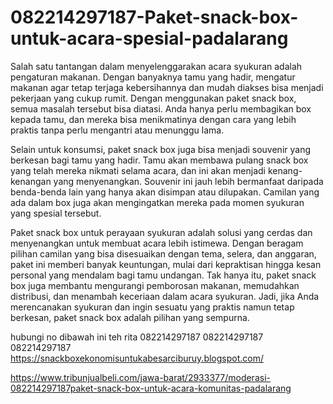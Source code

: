 # 082214297187-Paket-snack-box-untuk-acara-spesial-padalarang
Salah satu tantangan dalam menyelenggarakan acara syukuran adalah pengaturan makanan. Dengan banyaknya tamu yang hadir, mengatur makanan agar tetap terjaga kebersihannya dan mudah diakses bisa menjadi pekerjaan yang cukup rumit. Dengan menggunakan paket snack box, semua masalah tersebut bisa diatasi. Anda hanya perlu membagikan box kepada tamu, dan mereka bisa menikmatinya dengan cara yang lebih praktis tanpa perlu mengantri atau menunggu lama.

Selain untuk konsumsi, paket snack box juga bisa menjadi souvenir yang berkesan bagi tamu yang hadir. Tamu akan membawa pulang snack box yang telah mereka nikmati selama acara, dan ini akan menjadi kenang-kenangan yang menyenangkan. Souvenir ini jauh lebih bermanfaat daripada benda-benda lain yang hanya akan disimpan atau dilupakan. Camilan yang ada dalam box juga akan mengingatkan mereka pada momen syukuran yang spesial tersebut.

Paket snack box untuk perayaan syukuran adalah solusi yang cerdas dan menyenangkan untuk membuat acara lebih istimewa. Dengan beragam pilihan camilan yang bisa disesuaikan dengan tema, selera, dan anggaran, paket ini memberi banyak keuntungan, mulai dari kepraktisan hingga kesan personal yang mendalam bagi tamu undangan. Tak hanya itu, paket snack box juga membantu mengurangi pemborosan makanan, memudahkan distribusi, dan menambah keceriaan dalam acara syukuran. Jadi, jika Anda merencanakan syukuran dan ingin sesuatu yang praktis namun tetap berkesan, paket snack box adalah pilihan yang sempurna.

hubungi no dibawah ini teh rita 082214297187 082214297187 082214297187
https://snackboxekonomisuntukabesarciburuy.blogspot.com/  

https://www.tribunjualbeli.com/jawa-barat/2933377/moderasi-082214297187paket-snack-box-untuk-acara-komunitas-padalarang

